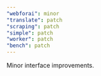 ```yaml
---
"webforai": minor
"translate": patch
"scraping": patch
"simple": patch
"worker": patch
"bench": patch
---
```


Minor interface improvements.

